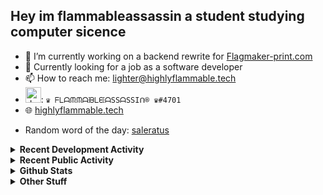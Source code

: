 ## Hey im flammableassassin a student studying computer sicence

- 🔭 I’m currently working on a backend rewrite for [Flagmaker-print.com](https://flagmaker-print.com)
- 🌱  Currently looking for a job as a software developer
- 📫 How to reach me: [lighter@highlyflammable.tech](mailto:lighter@highlyflammable.tech?subject=Hello)
- <img src="https://discord.com/assets/2c21aeda16de354ba5334551a883b481.png" alt="drawing" width="25"/>: `♛ ᖴᒪᗩᙏᙏᗩᙖᒪᙓᗩSSᗩSSIᑎ® ♛#4701`
- 🌐 [highlyflammable.tech](https://highlyflammable.tech)

<!--START_SECTION:randomWord-->
- Random word of the day: [saleratus](https://www.wordnik.com/words/saleratus)
<!--END_SECTION:randomWord-->

<details>
  <summary><b>Recent Development Activity</b></summary>
  Doesn't record in dev containers
    <br> 
  
  <!--START_SECTION:waka-->
```text
JavaScript                 3 hrs 57 mins   ███████████████████████░░   91.70 % 
Text                       20 mins         ██░░░░░░░░░░░░░░░░░░░░░░░   07.92 % 
Nginx configuration file   1 min           ░░░░░░░░░░░░░░░░░░░░░░░░░   00.39 % 
```
<!--END_SECTION:waka-->

</details>

<details>
  <summary><b>Recent Public Activity</b></summary>
    <br>

  <!--START_SECTION:activity-->
1. ❗️ Closed issue [#2](https://github.com/flamableassassin/status/issues/2) in [flamableassassin/status](https://github.com/flamableassassin/status)
2. 🗣 Commented on [#2](https://github.com/flamableassassin/status/issues/2) in [flamableassassin/status](https://github.com/flamableassassin/status)
3. ❗️ Closed issue [#1](https://github.com/flamableassassin/status/issues/1) in [flamableassassin/status](https://github.com/flamableassassin/status)
4. 🗣 Commented on [#1](https://github.com/flamableassassin/status/issues/1) in [flamableassassin/status](https://github.com/flamableassassin/status)
5. ❗️ Opened issue [#2](https://github.com/flamableassassin/status/issues/2) in [flamableassassin/status](https://github.com/flamableassassin/status)
  <!--END_SECTION:activity-->

</details>

<details>
  <summary><b>Github Stats</b></summary>
    <br>
    <p align="center">
      <img width="48%" src="https://github-readme-stats.vercel.app/api?username=flamableassassin&count_private=true&show_icons=true&theme=radical"/>
      <img width="48%" src="https://github-readme-streak-stats.herokuapp.com?user=flamableassassin&theme=neon-dark"/>
    </p>
  
</details>

<details>
  <summary><b>Other Stuff</b></summary>
  <br>
<a href="https://www.abuseipdb.com/user/67633" title="AbuseIPDB" alt="AbuseIPDB Contributor Badge">
	<img src="https://www.abuseipdb.com/contributor/67633.svg" style="width: 180px;">
</a>
  
</details>
